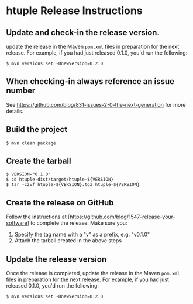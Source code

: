 # htuple Release Instructions

## Update and check-in the release version.

update the release in the Maven `pom.xml` files in preparation for
the next release. For example, if you had just released 0.1.0, you'd run the following:

    $ mvn versions:set -DnewVersion=0.2.0

## When checking-in always reference an issue number

See https://github.com/blog/831-issues-2-0-the-next-generation for more details.

## Build the project

    $ mvn clean package

## Create the tarball

    $ VERSION="0.1.0"
    $ cd htuple-dist/target/htuple-${VERSION}
    $ tar -czvf htuple-${VERSION}.tgz htuple-${VERSION}

## Create the release on GitHub
Follow the instructions at [https://github.com/blog/1547-release-your-software] to complete the release.
Make sure you:

1. Specify the tag name with a "v" as a prefix, e.g. "v0.1.0"
2. Attach the tarball created in the above steps

## Update the release version

Once the release is completed, update the release in the Maven `pom.xml` files in preparation for
the next release. For example, if you had just released 0.1.0, you'd run the following:

    $ mvn versions:set -DnewVersion=0.2.0
